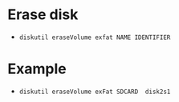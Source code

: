 # Erase disk

- `diskutil eraseVolume exfat NAME IDENTIFIER`  


# Example

 - `diskutil eraseVolume exFat SDCARD  disk2s1`
